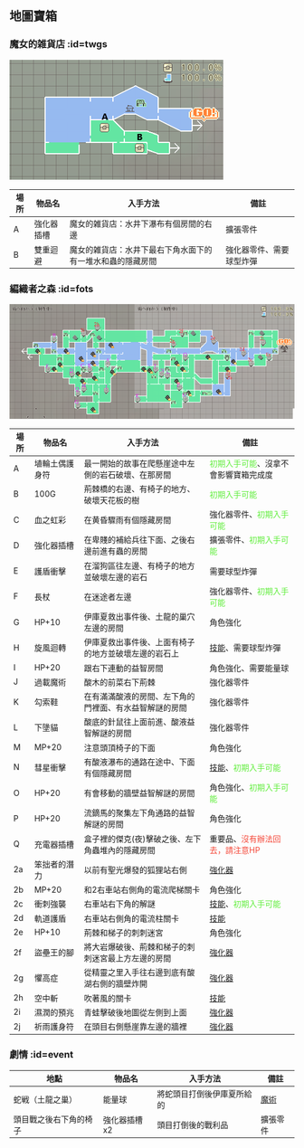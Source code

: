 <h2>地圖寶箱</h2>

<!-- images or urls list for this page -->
[強化器]: wiki/zh-hant/table_of_contents/enhancer
[技能]: wiki/zh-hant/table_of_contents/skill
[魔術]: wiki/zh-hant/table_of_contents/spelll

### 魔女的雑貨店 :id=twgs

![twgs](../../../assets/images/wiki/map/boxmap0.png)

| 場所 | 物品名 | 入手方法 | 備註  |
|---|---|---|---|
| A | 強化器插槽 | 魔女的雑貨店：水井下瀑布有個房間的右邊 | 擴張零件  |
| B | 雙重迴避 | 魔女的雑貨店：水井下最右下角水面下的有一堆水和蟲的隱藏房間 | 強化器零件、需要球型炸彈 |

### 編織者之森 :id=fots

![fots](../../../assets/images/wiki/map/0.22mapBox.png)

| 場所 | 物品名 | 入手方法 | 備註 |
|---|---|---|---|
| A | 埴輪土偶護身符 | 最一開始的故事在爬懸崖途中左側的岩石破壞、在那房間 | <font color="#60EE3C">初期入手可能</font>、沒拿不會影響寶箱完成度 |
| B | 100G | 荊棘橋的右邊、有椅子的地方、破壞天花板的樹 | <font color="#60EE3C">初期入手可能</font> |
| C | 血之虹彩 | 在黄昏驟雨有個隱藏房間 | 強化器零件、<font color="#60EE3C">初期入手可能</font> |
| D | 強化器插槽 | 在卑賤的補給兵往下面、之後右邊前進有蟲的房間 | 擴張零件、<font color="#60EE3C">初期入手可能</font> |
| E | 護盾衝擊 | 在溜狗區往左邊、有椅子的地方並破壞左邊的岩石 | 需要球型炸彈 |
| F | 長杖 | 在迷途者左邊 | 強化器零件、<font color="#60EE3C">初期入手可能</font> |
| G | HP+10 | 伊庫夏救出事件後、土龍的巢穴左邊的房間 | 角色強化 |
| H | 旋風迴轉 | 伊庫夏救出事件後、上面有椅子的地方並破壞左邊的岩石上 | [技能]、需要球型炸彈 |
| I | HP+20 | 跟右下連動的益智房間 | 角色強化、需要能量球 |
| J | 過載魔術 | 酸木的前菜右下荊棘 | 強化器零件 |
| K | 勾索鞋 | 在有滿滿酸液的房間、左下角的門裡面、有水益智解謎的房間 | 強化器零件 |
| L | 下墬貓 | 酸底的針鼠往上面前進、酸液益智解謎的房間 | 強化器零件 |
| M | MP+20 | 注意頭頂椅子的下面 | 角色強化 |
| N | 彗星衝擊 | 有酸液瀑布的通路在途中、下面有個隱藏房間 | [技能]、<font color="#60EE3C">初期入手可能</font> |
| O | HP+20 | 有會移動的牆壁益智解謎的房間 | 角色強化、<font color="#60EE3C">初期入手可能</font> |
| P | HP+20 | 流鏑馬的聚集左下角通路的益智解謎的房間 | 角色強化 |
| Q | 充電器插槽 | 盒子裡的傑克(夜)擊破之後、左下角蟲堆內的隱藏房間 | 重要品、<font color="#F54738">沒有辦法回去，請注意HP</font> |
| 2a | 笨拙者的潛力 | 以前有聖光爆發的狐狸站右側 | [強化器] |
| 2b | MP+20 | 和2右車站右側角的電流爬梯關卡 | 角色強化 |
| 2c | 衝刺強襲 | 右車站右下角的解謎 | [技能]、<font color="#60EE3C">初期入手可能</font> |
| 2d | 軌道護盾 | 右車站右側角的電流柱關卡 | [技能] |
| 2e | HP+10 | 荊棘和梯子的刺刺迷宮 | 角色強化 |
| 2f | 盜壘王的腳 | 將大岩爆破後、荊棘和梯子的刺刺迷宮最上方左邊的房間 | [強化器] |
| 2g | 懼高症 | 從精靈之里入手往右邊到底有酸湖右側的牆壁炸開 | [強化器] |
| 2h | 空中斬 | 吹著風的關卡 | [技能] |
| 2i | 濕潤的預兆 | 青蛙擊破後地圖從左側到上面 | [強化器] |
| 2j | 祈雨護身符 | 在頭目右側懸崖靠左邊的牆裡 | [強化器] |


### 劇情 :id=event

| 地點 | 物品名 | 入手方法 | 備註  |
|---|---|---|---|
| 蛇戦（土龍之巢） | 能量球 | 將蛇頭目打倒後伊庫夏所給的 | [魔術]  |
| 頭目戰之後右下角的椅子	 | 強化器插槽x2 | 頭目打倒後的戰利品 | 擴張零件  |
